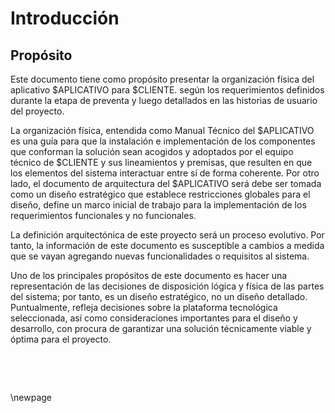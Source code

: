 # Introducción

## Propósito
Este documento tiene como propósito presentar la organización física del aplicativo $APLICATIVO para $CLIENTE. según los requerimientos definidos durante la etapa de preventa y luego detallados en las historias de usuario del proyecto.

La organización física, entendida como Manual Técnico del $APLICATIVO es una guía para que la instalación e implementación de los componentes que conforman la solución sean acogidos y adoptados por el equipo técnico de $CLIENTE y sus lineamientos y premisas, que resulten en que los elementos del sistema interactuar entre sí de forma coherente. Por otro lado, el documento de arquitectura del $APLICATIVO será debe ser tomada como un diseño estratégico que establece restricciones globales para el diseño, define un marco inicial de trabajo para la implementación de los requerimientos funcionales y no funcionales.

La definición arquitectónica de este proyecto será un proceso evolutivo. Por tanto, la información de este documento es susceptible a cambios a medida que se vayan agregando nuevas funcionalidades o requisitos al sistema.

Uno de los principales propósitos de este documento es hacer una representación de las decisiones de disposición lógica y física de las partes del sistema; por tanto, es un diseño estratégico, no un diseño detallado. Puntualmente, refleja decisiones sobre la plataforma tecnológica seleccionada, así como consideraciones importantes para el diseño y desarrollo, con procura de garantizar una solución técnicamente viable y óptima para el proyecto.

<br>

 <div style="page-break-before: always;"></div>
\newpage

